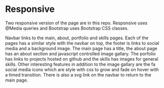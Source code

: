 # Responsive
Two responsive version of the page are in this repo. Responsive uses @Media queries and Bootstrap uses Bootstrap CSS classes.

Navbar links to the main, about, portfolio and skills pages. Each of the pages has a similar style with the navbar on top, the footer is links to social media and a background image. The main page has a title, the about page has an about section and javascript controlled image gallary. The porfolio has links to projects hosted on github and the skills has images for general skills. Other interesting features in addition to the image gallary are the fa social media icons which are style with css to grow and fade on hover with a timed transition. There is also a svg link on the navbar to return to the main page.

